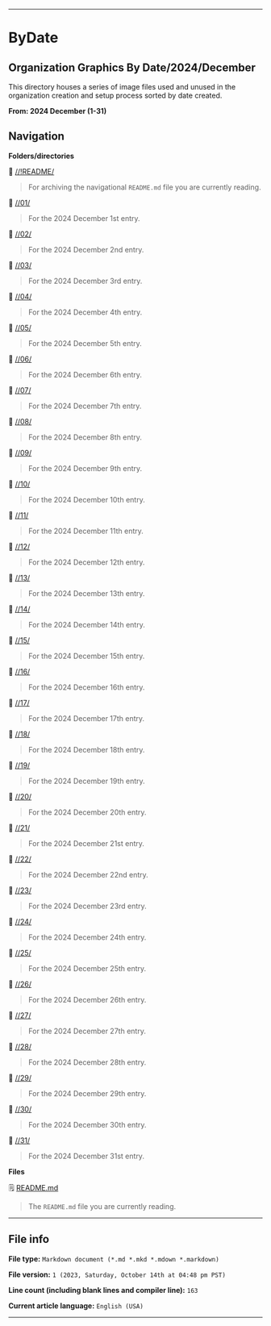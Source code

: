 
***

# ByDate

## Organization Graphics By Date/2024/December

This directory houses a series of image files used and unused in the organization creation and setup process sorted by date created.

**From: 2024 December (1-31)**

## Navigation

**Folders/directories**

📁 [//!README/](/OrganizationGraphics/ByDate/2024/12_December/!README/)

> For archiving the navigational `README.md` file you are currently reading.

📁 [//01/](/OrganizationGraphics/ByDate/2024/12_December/01/)

> For the 2024 December 1st entry.

📁 [//02/](/OrganizationGraphics/ByDate/2024/12_December/02/)

> For the 2024 December 2nd entry.

📁 [//03/](/OrganizationGraphics/ByDate/2024/12_December/03/)

> For the 2024 December 3rd entry.

📁 [//04/](/OrganizationGraphics/ByDate/2024/12_December/04/)

> For the 2024 December 4th entry.

📁 [//05/](/OrganizationGraphics/ByDate/2024/12_December/05/)

> For the 2024 December 5th entry.

📁 [//06/](/OrganizationGraphics/ByDate/2024/12_December/06/)

> For the 2024 December 6th entry.

📁 [//07/](/OrganizationGraphics/ByDate/2024/12_December/07/)

> For the 2024 December 7th entry.

📁 [//08/](/OrganizationGraphics/ByDate/2024/12_December/08/)

> For the 2024 December 8th entry.

📁 [//09/](/OrganizationGraphics/ByDate/2024/12_December/09/)

> For the 2024 December 9th entry.

📁 [//10/](/OrganizationGraphics/ByDate/2024/12_December/10/)

> For the 2024 December 10th entry.

📁 [//11/](/OrganizationGraphics/ByDate/2024/12_December/11/)

> For the 2024 December 11th entry.

📁 [//12/](/OrganizationGraphics/ByDate/2024/12_December/12/)

> For the 2024 December 12th entry.

📁 [//13/](/OrganizationGraphics/ByDate/2024/12_December/13/)

> For the 2024 December 13th entry.

📁 [//14/](/OrganizationGraphics/ByDate/2024/12_December/14/)

> For the 2024 December 14th entry.

📁 [//15/](/OrganizationGraphics/ByDate/2024/12_December/15/)

> For the 2024 December 15th entry.

📁 [//16/](/OrganizationGraphics/ByDate/2024/12_December/16/)

> For the 2024 December 16th entry.

📁 [//17/](/OrganizationGraphics/ByDate/2024/12_December/17/)

> For the 2024 December 17th entry.

📁 [//18/](/OrganizationGraphics/ByDate/2024/12_December/18/)

> For the 2024 December 18th entry.

📁 [//19/](/OrganizationGraphics/ByDate/2024/12_December/19/)

> For the 2024 December 19th entry.

📁 [//20/](/OrganizationGraphics/ByDate/2024/12_December/20/)

> For the 2024 December 20th entry.

📁 [//21/](/OrganizationGraphics/ByDate/2024/12_December/21/)

> For the 2024 December 21st entry.

📁 [//22/](/OrganizationGraphics/ByDate/2024/12_December/22/)

> For the 2024 December 22nd entry.

📁 [//23/](/OrganizationGraphics/ByDate/2024/12_December/23/)

> For the 2024 December 23rd entry.

📁 [//24/](/OrganizationGraphics/ByDate/2024/12_December/24/)

> For the 2024 December 24th entry.

📁 [//25/](/OrganizationGraphics/ByDate/2024/12_December/25/)

> For the 2024 December 25th entry.

📁 [//26/](/OrganizationGraphics/ByDate/2024/12_December/26/)

> For the 2024 December 26th entry.

📁 [//27/](/OrganizationGraphics/ByDate/2024/12_December/27/)

> For the 2024 December 27th entry.

📁 [//28/](/OrganizationGraphics/ByDate/2024/12_December/28/)

> For the 2024 December 28th entry.

📁 [//29/](/OrganizationGraphics/ByDate/2024/12_December/29/)

> For the 2024 December 29th entry.

📁 [//30/](/OrganizationGraphics/ByDate/2024/12_December/30/)

> For the 2024 December 30th entry.

📁 [//31/](/OrganizationGraphics/ByDate/2024/12_December/31/)

> For the 2024 December 31st entry.

**Files**

🗒️ [README.md](/OrganizationGraphics/ByDate/2024/12_December/README.md)

> The `README.md` file you are currently reading.

***

## File info

**File type:** `Markdown document (*.md *.mkd *.mdown *.markdown)`

**File version:** `1 (2023, Saturday, October 14th at 04:48 pm PST)`

**Line count (including blank lines and compiler line):** `163`

**Current article language:** `English (USA)`

***
